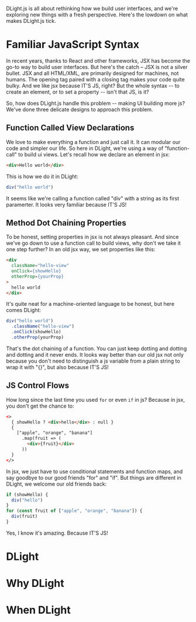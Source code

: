 
DLight.js is all about rethinking how we build user interfaces, and we're exploring new things with a fresh perspective. Here's the lowdown on what makes DLight.js tick.


# Familiar JavaScript Syntax
In recent years, thanks to React and other frameworks, JSX has become the go-to way to build user interfaces. But here's the catch – JSX is not a silver bullet. JSX and all HTML/XML, are primarily designed for machines, not humans. The opening tag paired with a closing tag makes your code quite bulky. And we like jsx because IT'S JS, right? But the whole syntax -- to create an element, or to set a property -- isn't that JS, is it?

So, how does DLight.js handle this problem -- making UI building more js? We've done three delicate designs to approach this problem.
## Function Called View Declarations
We love to make everything a function and just call it. It can modular our code and simpler our life. So here in DLight, we're using a way of "function-call" to build ui views. Let's recall how we declare an element in jsx:
```html
<div>Hello world</div>
``` 
This is how we do it in DLight:
```js
div("hello world")
```
It seems like we're calling a function called "div" with a string as its first paramerter. It looks very familiar because IT'S JS!
## Method Dot Chaining Properties
To be honest, setting properties in jsx is not always pleasant. And since we've go down to use a function call to build views, why don't we take it one step further? In an old jsx way, we set properties like this:
```html
<div 
  className="hello-view"
  onClick={showHello}
  otherProp={yourProp}
>
  hello world
</div>
```
It's quite neat for a machine-oriented language to be honest, but here comes DLight:
```js
div("hello world")
  .className("hello-view")
  .onClick(showHello)
  .otherProp(yourProp)
```
That's the dot chaining of a function. You can just keep dotting and dotting and dotting and it never ends. It looks way better than our old jsx not only because you don't need to distinguish a js variable from a plain string to wrap it with "{}", but also because IT'S JS!

## JS Control Flows
How long since the last time you used `for` or even `if` in js? Because in jsx, you don't get the chance to:
```html
<>
  { showHello ? <div>hello</div> : null }
  {
    ["apple", "orange", "banana"]
      .map(fruit => (
        <div>{fruit}</div>
      ))
  }
</>
```
In jsx, we just have to use conditional statements and function maps, and say goodbye to our good friends "for" and "if". But things are different in DLight, we welcome our old friends back:
```js
if (showHello) {
  div("hello")
}
for (const fruit of ["apple", "orange", "banana"]) {
  div(fruit)
}
```
Yes, I know it's amazing. Because IT'S JS!
# DLight 
# Why DLight
# When DLight